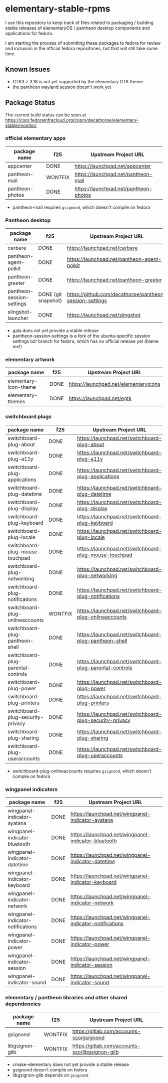# elementary-stable-rpms
I use this repository to keep track of files related to packaging / building stable
releases of elementaryOS / pantheon desktop components and applications for fedora.

I am starting the process of submitting these packages to fedora for review and inclusion
in the official fedora repositories, but that will still take some time.


## Known Issues

- GTK3 > 3.18 is not yet supported by the elementary GTK theme
- the pantheon wayland session doesn't work yet


## Package Status

The current build status can be seen at <https://copr.fedorainfracloud.org/coprs/decathorpe/elementary-stable/monitor/>.


### official elementary apps

| package name                          | f25                   | Upstream Project URL                                          |
| ------------------------------------- | --------------------- | ------------------------------------------------------------- |
| appcenter                             | DONE                  | <https://launchpad.net/appcenter>                             |
| pantheon-mail                         | WONTFIX               | <https://launchpad.net/pantheon-mail>                         |
| pantheon-photos                       | DONE                  | <https://launchpad.net/pantheon-photos>                       |

- pantheon-mail requires `gsignond`, which doesn't compile on fedora


### Pantheon desktop

| package name                          | f25                   | Upstream Project URL                                          |
| ------------------------------------- | --------------------- | ------------------------------------------------------------- |
| cerbere                               | DONE                  | <https://launchpad.net/cerbere>                               |
| pantheon-agent-polkit                 | DONE                  | <https://launchpad.net/pantheon-agent-polkit>                 |
| pantheon-greeter                      | DONE                  | <https://launchpad.net/pantheon-greeter>                      |
| pantheon-session-settings             | DONE (git snapshot)   | <https://github.com/decathorpe/pantheon-session-settings>     |
| slingshot-launcher                    | DONE                  | <https://launchpad.net/slingshot>                             |

- gala does not yet provide a stable release
- pantheon-session-settings is a fork of the ubuntu-specific session settings bzr branch for fedora, which has no official release yet (blame me!)


### elementary artwork

| package name                          | f25                   | Upstream Project URL                                          |
| ------------------------------------- | --------------------- | ------------------------------------------------------------- |
| elementary-icon-theme                 | DONE                  | <https://launchpad.net/elementaryicons>                       |
| elementary-themes                     | DONE                  | <https://launchpad.net/egtk>                                  |


### switchboard plugs

| package name                          | f25                   | Upstream Project URL                                          |
| ------------------------------------- | --------------------- | ------------------------------------------------------------- |
| switchboard-plug-about                | DONE                  | <https://launchpad.net/switchboard-plug-about>                |
| switchboard-plug-a11y                 | DONE                  | <https://launchpad.net/switchboard-plug-a11y>                 |
| switchboard-plug-applications         | DONE                  | <https://launchpad.net/switchboard-plug-applications>         |
| switchboard-plug-datetime             | DONE                  | <https://launchpad.net/switchboard-plug-datetime>             |
| switchboard-plug-display              | DONE                  | <https://launchpad.net/switchboard-plug-display>              |
| switchboard-plug-keyboard             | DONE                  | <https://launchpad.net/switchboard-plug-keyboard>             |
| switchboard-plug-locale               | DONE                  | <https://launchpad.net/switchboard-plug-locale>               |
| switchboard-plug-mouse-touchpad       | DONE                  | <https://launchpad.net/switchboard-plug-mouse-touchpad>       |
| switchboard-plug-networking           | DONE                  | <https://launchpad.net/switchboard-plug-networking>           |
| switchboard-plug-notifications        | DONE                  | <https://launchpad.net/switchboard-plug-notifications>        |
| switchboard-plug-onlineaccounts       | WONTFIX               | <https://launchpad.net/switchboard-plug-onlineaccounts>       |
| switchboard-plug-pantheon-shell       | DONE                  | <https://launchpad.net/switchboard-plug-pantheon-shell>       |
| switchboard-plug-parental-controls    | DONE                  | <https://launchpad.net/switchboard-plug-parental-controls>    |
| switchboard-plug-power                | DONE                  | <https://launchpad.net/switchboard-plug-power>                |
| switchboard-plug-printers             | DONE                  | <https://launchpad.net/switchboard-plug-printers>             |
| switchboard-plug-security-privacy     | DONE                  | <https://launchpad.net/switchboard-plug-security-privacy>     |
| switchboard-plug-sharing              | DONE                  | <https://launchpad.net/switchboard-plug-sharing>              |
| switchboard-plug-useraccounts         | DONE                  | <https://launchpad.net/switchboard-plug-useraccounts>         |

- switchboard-plug-onlineaccounts requires `gsignond`, which doesn't compile on fedora


### wingpanel indicators

| package name                          | f25                   | Upstream Project URL                                          |
| ------------------------------------- | --------------------- | ------------------------------------------------------------- |
| wingpanel-indicator-ayatana           | DONE                  | <https://launchpad.net/wingpanel-indicator-ayatana>           |
| wingpanel-indicator-bluetooth         | DONE                  | <https://launchpad.net/wingpanel-indicator-bluetooth>         |
| wingpanel-indicator-datetime          | DONE                  | <https://launchpad.net/wingpanel-indicator-datetime>          |
| wingpanel-indicator-keyboard          | DONE                  | <https://launchpad.net/wingpanel-indicator-keyboard>          |
| wingpanel-indicator-network           | DONE                  | <https://launchpad.net/wingpanel-indicator-network>           |
| wingpanel-indicator-notifications     | DONE                  | <https://launchpad.net/wingpanel-indicator-notifications>     |
| wingpanel-indicator-power             | DONE                  | <https://launchpad.net/wingpanel-indicator-power>             |
| wingpanel-indicator-session           | DONE                  | <https://launchpad.net/wingpanel-indicator-session>           |
| wingpanel-indicator-sound             | DONE                  | <https://launchpad.net/wingpanel-indicator-sound>             |


### elementary / pantheon libraries and other shared dependencies

| package name                          | f25                   | Upstream Project URL                                          |
| ------------------------------------- | --------------------- | ------------------------------------------------------------- |
| gsignond                              | WONTFIX               | <https://gitlab.com/accounts-sso/gsignond>                    |
| libgsignon-glib                       | WONTFIX               | <https://gitlab.com/accounts-sso/libgsignon-glib>             |

- cmake-elementary does not yet provide a stable release
- gsignond doesn't compile on fedora
- libgsignon-glib depends on `gsignond`

